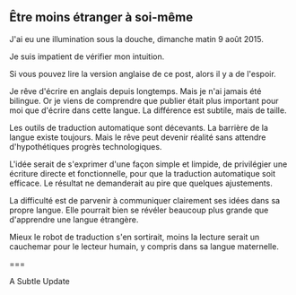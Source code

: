## Être moins étranger à soi-même

J'ai eu une illumination sous la douche, dimanche matin 9 août 2015.

Je suis impatient de vérifier mon intuition.

Si vous pouvez lire la version anglaise de ce post, alors il y a de l'espoir.

Je rêve d'écrire en anglais depuis longtemps. Mais je n'ai jamais été bilingue. Or je viens de comprendre que publier était plus important pour moi que d'écrire dans cette langue. La différence est subtile, mais de taille.

Les outils de traduction automatique sont décevants. La barrière de la langue existe toujours. Mais le rêve peut devenir réalité sans attendre d'hypothétiques progrès technologiques.

L'idée serait de s'exprimer d'une façon simple et limpide, de privilégier une écriture directe et fonctionnelle, pour que la traduction automatique soit efficace. Le résultat ne demanderait au pire que quelques ajustements.

La difficulté est de parvenir à communiquer clairement ses idées dans sa propre langue. Elle pourrait bien se révéler beaucoup plus grande que d'apprendre une langue étrangère.

Mieux le robot de traduction s'en sortirait, moins la lecture serait un cauchemar pour le lecteur humain, y compris dans sa langue maternelle.

===

A Subtle Update
